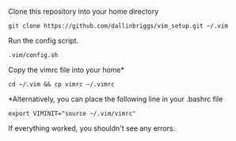 Clone this repository into your home directory
```
git clone https://github.com/dallinbriggs/vim_setup.git ~/.vim
```

Run the config script.
```
.vim/config.sh
```

Copy the vimrc file into your home*
```
cd ~/.vim && cp vimrc ~/.vimrc
```
*Alternatively, you can place the following line in your .bashrc file
```
export VIMINIT="source ~/.vim/vimrc"
```

If everything worked, you shouldn't see any errors. 
